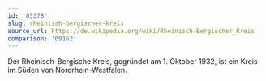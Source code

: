 ```yaml
---
id: '05378'
slug: rheinisch-bergischer-kreis
source_url: https://de.wikipedia.org/wiki/Rheinisch-Bergischer_Kreis
comparison: '09162'
---
```


Der Rheinisch-Bergische Kreis, gegründet am 1. Oktober 1932, ist ein Kreis im Süden von Nordrhein-Westfalen.
